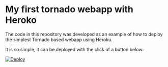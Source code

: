 # My first tornado webapp with Heroko

The code in this repository was developed as an example of how to deploy the simplest Tornado based webapp using Heroku.

It is so simple, it can be deployed with the click of a button below:

[![Deploy](https://www.herokucdn.com/deploy/button.png)](https://heroku.com/deploy)
